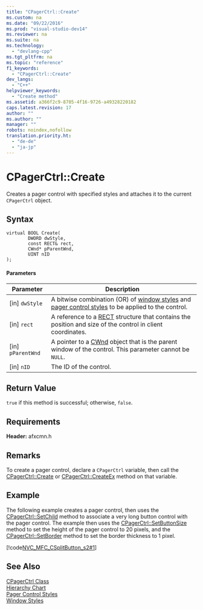 ```yaml
---
title: "CPagerCtrl::Create"
ms.custom: na
ms.date: "09/22/2016"
ms.prod: "visual-studio-dev14"
ms.reviewer: na
ms.suite: na
ms.technology: 
  - "devlang-cpp"
ms.tgt_pltfrm: na
ms.topic: "reference"
f1_keywords: 
  - "CPagerCtrl::Create"
dev_langs: 
  - "C++"
helpviewer_keywords: 
  - "Create method"
ms.assetid: a366f2c9-8705-4f16-9726-a49328220182
caps.latest.revision: 17
author: ""
ms.author: ""
manager: ""
robots: noindex,nofollow
translation.priority.ht: 
  - "de-de"
  - "ja-jp"
---
```

# CPagerCtrl::Create
Creates a pager control with specified styles and attaches it to the current `CPagerCtrl` object.  
  
## Syntax  
  
```  
virtual BOOL Create(  
        DWORD dwStyle,   
        const RECT& rect,   
        CWnd* pParentWnd,   
        UINT nID  
);  
```  
  
#### Parameters  
  
|Parameter|Description|  
|---------------|-----------------|  
|[in] `dwStyle`|A bitwise combination (OR) of [window styles](../vs140/window-styles.md) and [pager control styles](http://msdn.microsoft.com/library/windows/desktop/bb760859) to be applied to the control.|  
|[in] `rect`|A reference to a [RECT](http://msdn.microsoft.com/library/windows/desktop/dd162897) structure that contains the position and size of the control in client coordinates.|  
|[in] `pParentWnd`|A pointer to a [CWnd](../vs140/cwnd-class.md) object that is the parent window of the control. This parameter cannot be `NULL`.|  
|[in] `nID`|The ID of the control.|  
  
## Return Value  
 `true` if this method is successful; otherwise, `false`.  
  
## Requirements  
 **Header:** afxcmn.h  
  
## Remarks  
 To create a pager control, declare a `CPagerCtrl` variable, then call the [CPagerCtrl::Create](../vs140/cpagerctrl--create.md) or [CPagerCtrl::CreateEx](../vs140/cpagerctrl--createex.md) method on that variable.  
  
## Example  
 The following example creates a pager control, then uses the [CPagerCtrl::SetChild](../vs140/cpagerctrl--setchild.md) method to associate a very long button control with the pager control. The example then uses the [CPagerCtrl::SetButtonSize](../vs140/cpagerctrl--setbuttonsize.md) method to set the height of the pager control to 20 pixels, and the [CPagerCtrl::SetBorder](../vs140/cpagerctrl--setborder.md) method to set the border thickness to 1 pixel.  
  
 [!code[NVC_MFC_CSplitButton_s2#1](../vs140/codesnippet/CPP/cpagerctrl--create_1.cpp)]  
  
## See Also  
 [CPagerCtrl Class](../vs140/cpagerctrl-class.md)   
 [Hierarchy Chart](../vs140/hierarchy-chart.md)   
 [Pager Control Styles](http://msdn.microsoft.com/library/windows/desktop/bb760859)   
 [Window Styles](../vs140/window-styles.md)